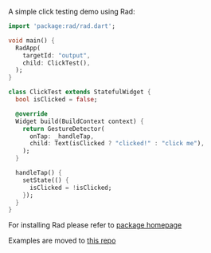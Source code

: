 A simple click testing demo using Rad:
```dart
import 'package:rad/rad.dart';

void main() {
  RadApp(
    targetId: "output",
    child: ClickTest(),
  );
}

class ClickTest extends StatefulWidget {
  bool isClicked = false;

  @override
  Widget build(BuildContext context) {
    return GestureDetector(
      onTap: _handleTap,
      child: Text(isClicked ? "clicked!" : "click me"),
    );
  }

  handleTap() {
    setState(() {
      isClicked = !isClicked;
    });
  }
}
```

For installing Rad please refer to [package homepage](https://pub.dev/packages/rad)

Examples are moved to [this repo](https://github.com/rad-framework/examples)